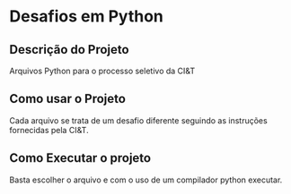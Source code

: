# Desafios em Python

## Descrição do Projeto 

Arquivos Python para o processo seletivo da CI&T

## Como usar o Projeto 

Cada arquivo se trata de um desafio diferente seguindo as instruções fornecidas pela CI&T.

## Como Executar o projeto

Basta escolher o arquivo e com o uso de um compilador python executar.
